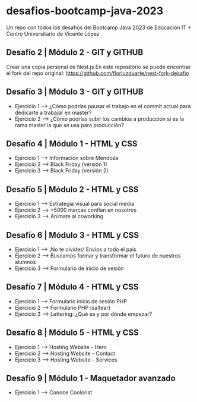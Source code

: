 # desafios-bootcamp-java-2023

Un repo con todos los desafíos del Bootcamp Java 2023 de Educación IT + Centro Universitario de Vicente López

## Desafío 2 | Módulo 2 - GIT y GITHUB

Crear una copia personal de Nest.js
En este repositorio se puede encontrar el fork del repo original: https://github.com/florluzduarte/nest-fork-desafio

## Desafío 3 | Módulo 3 - GIT y GITHUB

- Ejercicio 1 --> ¿Cómo podrías pausar el trabajo en el commit actual para dedicarte a trabajar en master?
- Ejercicio 2 --> ¿Cómo podrías subir los cambios a producción si es la rama master la que se usa para producción?

## Desafío 4 | Módulo 1 - HTML y CSS

- Ejercicio 1 --> Información sobre Mendoza
- Ejercicio 2 --> Black Friday (versión 1)
- Ejercicio 3 --> Black Friday (versión 2)

## Desafío 5 | Módulo 2 - HTML y CSS

- Ejercicio 1 --> Estrategia visual para social media
- Ejercicio 2 --> +5000 marcas confían en nosotros
- Ejercicio 3 --> Animate al coworking

## Desafío 6 | Módulo 3 - HTML y CSS

- Ejercicio 1 --> ¡No te olvides! Envíos a todo el país
- Ejercicio 2 --> Buscamos formar y transformar el futuro de nuestros alumnos
- Ejercicio 3 --> Formulario de inicio de sesión

## Desafío 7 | Módulo 4 - HTML y CSS

- Ejercicio 1 --> Formulario inicio de sesión PHP
- Ejercicio 2 --> Formulario PHP (saltear)
- Ejercicio 3 --> Lettering: ¿Qué es y por dónde empezar?

## Desafío 8 | Módulo 5 - HTML y CSS

- Ejercicio 1 --> Hosting Website - Hero
- Ejercicio 2 --> Hosting Website - Contact
- Ejercicio 3 --> Hosting Website - Services

## Desafío 9 | Módulo 1 - Maquetador avanzado

- Ejercicio 1 --> Conoce Coolorist
